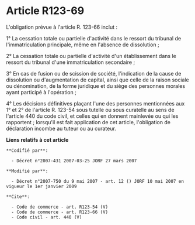# Article R123-69

L'obligation prévue à l'article R. 123-66 inclut : 

1° La cessation totale ou partielle d'activité dans le ressort du tribunal de l'immatriculation principale, même en l'absence
de dissolution ; 

2° La cessation totale ou partielle d'activité d'un établissement dans le ressort du tribunal d'une immatriculation
secondaire ; 

3° En cas de fusion ou de scission de société, l'indication de la cause de dissolution ou d'augmentation de capital, ainsi
que celle de la raison sociale ou dénomination, de la forme juridique et du siège des personnes morales ayant participé à
l'opération ; 

4° Les décisions définitives plaçant l'une des personnes mentionnées aux 1° et 2° de l'article R. 123-54 sous tutelle ou sous
curatelle au sens de l'article 440 du code civil, et celles qui en donnent mainlevée ou qui les rapportent ; lorsqu'il est
fait application de cet article, l'obligation de déclaration incombe au tuteur ou au curateur.

**Liens relatifs à cet article**

	**Codifié par**:

	  - Décret n°2007-431 2007-03-25 JORF 27 mars 2007

	**Modifié par**:

	  - Décret n°2007-750 du 9 mai 2007 - art. 12 () JORF 10 mai 2007 en vigueur le 1er janvier 2009

	**Cite**:

	  - Code de commerce - art. R123-54 (V)
	  - Code de commerce - art. R123-66 (V)
	  - Code civil - art. 440 (V)
